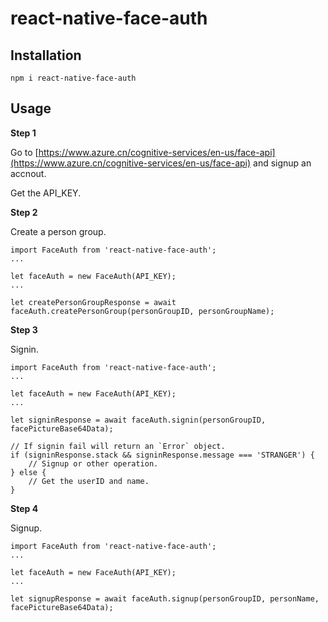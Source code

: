 # react-native-face-auth

Installation
---

```
npm i react-native-face-auth
```

Usage
---

**Step 1**

Go to [https://www.azure.cn/cognitive-services/en-us/face-api](https://www.azure.cn/cognitive-services/en-us/face-api) and signup an accnout.

Get the API_KEY.


**Step 2**

Create a person group.

```
import FaceAuth from 'react-native-face-auth';
...

let faceAuth = new FaceAuth(API_KEY);
...

let createPersonGroupResponse = await faceAuth.createPersonGroup(personGroupID, personGroupName);
```

**Step 3**

Signin.

```
import FaceAuth from 'react-native-face-auth';
...

let faceAuth = new FaceAuth(API_KEY);
...

let signinResponse = await faceAuth.signin(personGroupID, facePictureBase64Data);

// If signin fail will return an `Error` object.
if (signinResponse.stack && signinResponse.message === 'STRANGER') {
    // Signup or other operation.
} else {
    // Get the userID and name.
}
```

**Step 4**

Signup.

```
import FaceAuth from 'react-native-face-auth';
...

let faceAuth = new FaceAuth(API_KEY);
...

let signupResponse = await faceAuth.signup(personGroupID, personName, facePictureBase64Data);
```
